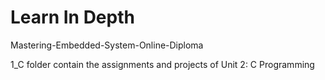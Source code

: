 # Learn In Depth
 Mastering-Embedded-System-Online-Diploma

1_C folder contain the assignments and projects of Unit 2: C Programming
